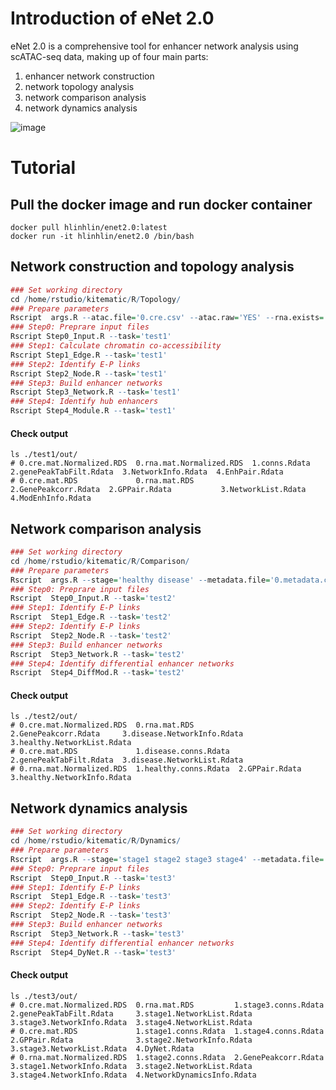 # Introduction of eNet 2.0
eNet 2.0 is a comprehensive tool for enhancer network analysis using scATAC-seq data, making up of four main parts: 
1) enhancer network construction
2) network topology analysis
3) network comparison analysis
4) network dynamics analysis

![image](https://github.com/Abigail1l1l1l/eNet-2.0/assets/63504517/69587234-bf0e-44cb-8af7-a9f5666314bd)


# Tutorial
## Pull the docker image and run docker container
```
docker pull hlinhlin/enet2.0:latest
docker run -it hlinhlin/enet2.0 /bin/bash
```
## Network construction and topology analysis
```r
### Set working directory
cd /home/rstudio/kitematic/R/Topology/
### Prepare parameters
Rscript  args.R --atac.file='0.cre.csv' --atac.raw='YES' --rna.exists='YES' --rna.file='0.rna.csv' --rna.raw='YES' --genomeArg='hg19' --cutoff=90 --Hscore=75 --nCores=2 --task='test1' --inputdir='/home/rstudio/kitematic/R/Topology/' --dir='/home/rstudio/kitematic/R/Topology/'
### Step0: Preprare input files
Rscript Step0_Input.R --task='test1' 
### Step1: Calculate chromatin co-accessibility
Rscript Step1_Edge.R --task='test1' 
### Step2: Identify E-P links
Rscript Step2_Node.R --task='test1'
### Step3: Build enhancer networks
Rscript Step3_Network.R --task='test1' 
### Step4: Identify hub enhancers
Rscript Step4_Module.R --task='test1'
```
#### Check output
```shell
ls ./test1/out/
# 0.cre.mat.Normalized.RDS  0.rna.mat.Normalized.RDS  1.conns.Rdata         2.genePeakTabFilt.Rdata  3.NetworkInfo.Rdata  4.EnhPair.Rdata
# 0.cre.mat.RDS             0.rna.mat.RDS             2.GenePeakcorr.Rdata  2.GPPair.Rdata           3.NetworkList.Rdata  4.ModEnhInfo.Rdata
```

## Network comparison analysis
```r
### Set working directory
cd /home/rstudio/kitematic/R/Comparison/
### Prepare parameters
Rscript  args.R --stage='healthy disease' --metadata.file='0.metadata.csv' --atac.file='0.cre.csv' --atac.raw='YES' --rna.exists='YES' --rna.file='0.rna.csv' --rna.raw='YES' --genomeArg='hg19' --cutoff=90 --Hscore=75 --nCores=2 --task='test2' --inputdir='/home/rstudio/kitematic/R/Comparison/' --dir='/home/rstudio/kitematic/R/Comparison/'
### Step0: Preprare input files
Rscript  Step0_Input.R --task='test2' 
### Step1: Identify E-P links
Rscript  Step1_Edge.R --task='test2' 
### Step2: Identify E-P links
Rscript  Step2_Node.R --task='test2' 
### Step3: Build enhancer networks
Rscript  Step3_Network.R --task='test2' 
### Step4: Identify differential enhancer networks 
Rscript  Step4_DiffMod.R --task='test2'
```
#### Check output
```shell
ls ./test2/out/
# 0.cre.mat.Normalized.RDS  0.rna.mat.RDS          2.GenePeakcorr.Rdata     3.disease.NetworkInfo.Rdata  3.healthy.NetworkList.Rdata
# 0.cre.mat.RDS             1.disease.conns.Rdata  2.genePeakTabFilt.Rdata  3.disease.NetworkList.Rdata
# 0.rna.mat.Normalized.RDS  1.healthy.conns.Rdata  2.GPPair.Rdata           3.healthy.NetworkInfo.Rdata
```

## Network dynamics analysis
```r
### Set working directory
cd /home/rstudio/kitematic/R/Dynamics/
### Prepare parameters
Rscript  args.R --stage='stage1 stage2 stage3 stage4' --metadata.file='0.metadata.csv' --atac.file='0.cre.csv' --atac.raw='YES' --rna.exists='YES' --rna.file='0.rna.csv' --rna.raw='YES' --genomeArg='hg19' --cutoff=90 --Hscore=75 --nCores=2 --task='test3' --inputdir='/home/rstudio/kitematic/R/Dynamics/' --dir='/home/rstudio/kitematic/R/Dynamics/'
### Step0: Preprare input files
Rscript  Step0_Input.R --task='test3' 
### Step1: Identify E-P links
Rscript  Step1_Edge.R --task='test3' 
### Step2: Identify E-P links
Rscript  Step2_Node.R --task='test3' 
### Step3: Build enhancer networks
Rscript  Step3_Network.R --task='test3' 
### Step4: Identify differential enhancer networks 
Rscript  Step4_DyNet.R --task='test3' 
```
#### Check output
```shell
ls ./test3/out/
# 0.cre.mat.Normalized.RDS  0.rna.mat.RDS         1.stage3.conns.Rdata  2.genePeakTabFilt.Rdata     3.stage1.NetworkList.Rdata  3.stage3.NetworkInfo.Rdata  3.stage4.NetworkList.Rdata
# 0.cre.mat.RDS             1.stage1.conns.Rdata  1.stage4.conns.Rdata  2.GPPair.Rdata              3.stage2.NetworkInfo.Rdata  3.stage3.NetworkList.Rdata  4.DyNet.Rdata
# 0.rna.mat.Normalized.RDS  1.stage2.conns.Rdata  2.GenePeakcorr.Rdata  3.stage1.NetworkInfo.Rdata  3.stage2.NetworkList.Rdata  3.stage4.NetworkInfo.Rdata  4.NetworkDynamicsInfo.Rdata
```

